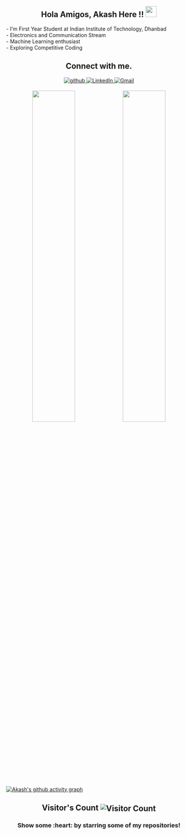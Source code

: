 
<h2 align="center">Hola Amigos, Akash Here !! <img src="https://raw.githubusercontent.com/MartinHeinz/MartinHeinz/master/wave.gif" width="30px"></h2>
  - I'm First Year Student at Indian Institute of Technology, Dhanbad <br>
  - Electronics and Communication Stream <br>
  - Machine Learning enthusiast <br>
  - Exploring Competitive Coding <br>

<h2 align="center">Connect with me.</h2> 

<p align="center">
<a href="https://github.com/gakash2k01" target="_blank">
<img src=https://img.shields.io/badge/github-%2324292e.svg?&style=for-the-badge&logo=github&logoColor=white alt=github style="margin-bottom: 5px;" />
</a>
<a href="https://www.linkedin.com/in/akash-gupta-023639200/" target="_blank">
<img alt="LinkedIn" src="https://img.shields.io/badge/linkedin%20-%230077B5.svg?&style=for-the-badge&logo=linkedin&logoColor=white"/>
</a>
<a href="mailto:gakash2001@gmail.com">
<img alt="Gmail" src="https://img.shields.io/badge/Gmail-D14836?style=for-the-badge&logo=gmail&logoColor=white" />
</a>
</p> 

<div align="center">
  <img width="48%" src="https://github-readme-stats.vercel.app/api?username=gakash2k01&theme=radical&show_icons=true" />
  <img width="48%" src="https://github-readme-streak-stats.herokuapp.com/?user=gakash2k01&theme=radical&show_icons=true" />
</div>

[![Akash's github activity graph](https://activity-graph.herokuapp.com/graph?username=gakash2k01&bg_color=000000&color=4cd8f0&line=2fc8ee&point=ffffff&area=true&hide_border=true)](https://github.com/gakash2k01/github-readme-activity-graph)
<br>
<h2 align="center">Visitor's Count <img align="center" src="https://profile-counter.glitch.me/gakash2k01/count.svg" alt="Visitor Count" /></h2>
<h3 align="center">Show some :heart: by starring some of my repositories! </h3>
